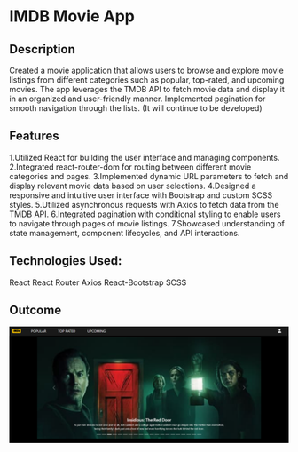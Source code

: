 # IMDB Movie App 

## Description
 Created a movie application that allows users to browse and explore movie listings from different categories such as popular, top-rated, and upcoming movies. The app leverages the TMDB API to fetch movie data and display it in an organized and user-friendly manner. Implemented pagination for smooth navigation through the lists.
(It will continue to be developed)

## Features
1.Utilized React for building the user interface and managing components.
2.Integrated react-router-dom for routing between different movie categories and pages.
3.Implemented dynamic URL parameters to fetch and display relevant movie data based on user selections.
4.Designed a responsive and intuitive user interface with Bootstrap and custom SCSS styles.
5.Utilized asynchronous requests with Axios to fetch data from the TMDB API.
6.Integrated pagination with conditional styling to enable users to navigate through pages of movie listings.
7.Showcased understanding of state management, component lifecycles, and API interactions.

## Technologies Used:

React
React Router
Axios
React-Bootstrap
SCSS

## Outcome 
![Overview](./src/helper/image/overview.png)
